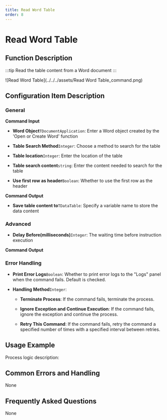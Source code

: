 ```yaml
---
title: Read Word Table
order: 8
---
```


# Read Word Table

## Function Description

:::tip 
Read the table content from a Word document
:::

![Read Word Table](../../../assets/Read Word Table_command.png)

## Configuration Item Description

### General

**Command Input**

- **Word Object**`TDocumentApplication`: Enter a Word object created by the 'Open or Create Word' function

- **Table Search Method**`Integer`: Choose a method to search for the table

- **Table location**`Integer`: Enter the location of the table

- **Table search content**`string`: Enter the content needed to search for the table

- **Use first row as header**`Boolean`: Whether to use the first row as the header


**Command Output**

- **Save table content to**`TDataTable`: Specify a variable name to store the data content

### Advanced

- **Delay Before(milliseconds)**`Integer`: The waiting time before instruction execution


**Command Output**

### Error Handling

- **Print Error Logs**`Boolean`: Whether to print error logs to the "Logs" panel when the command fails. Default is checked. 

- **Handling Method**`Integer`:

    - **Terminate Process**: If the command fails, terminate the process.

    - **Ignore Exception and Continue Execution**: If the command fails, ignore the exception and continue the process.

    - **Retry This Command**: If the command fails, retry the command a specified number of times with a specified interval between retries.

## Usage Example

Process logic description:

## Common Errors and Handling

None

## Frequently Asked Questions

None

